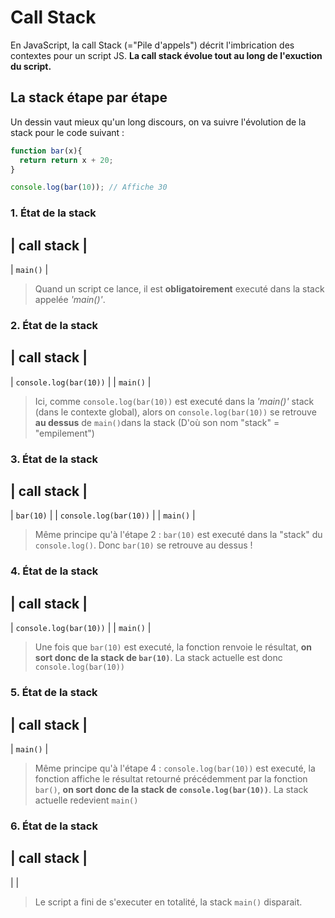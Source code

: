 # Call Stack

En JavaScript, la call Stack (="Pile d'appels") décrit l'imbrication des contextes pour un script JS.
**La call stack évolue tout au long de l'exuction du script.**

## La stack étape par étape
Un dessin vaut mieux qu'un long discours, on va suivre l'évolution de la stack pour le code suivant :
```js
function bar(x){
  return return x + 20;
}

console.log(bar(10)); // Affiche 30
```
### 1. État de la stack
| call stack |
-------
| `main()` |

> Quand un script ce lance, il est **obligatoirement** executé dans la stack appelée _'main()'_.

### 2. État de la stack
| call stack |
-------
| `console.log(bar(10))` |
| `main()` |

> Ici, comme `console.log(bar(10))` est executé dans la _'main()'_ stack (dans le contexte global), alors on `console.log(bar(10))` se retrouve **au dessus** de `main()`dans la stack (D'où son nom "stack" = "empilement")

### 3. État de la stack
| call stack |
-------
| `bar(10)` |
| `console.log(bar(10))` |
| `main()` |

> Même principe qu'à l'étape 2 : `bar(10)` est executé dans la "stack" du `console.log()`. Donc `bar(10)` se retrouve au dessus !

### 4. État de la stack
| call stack |
-------
| `console.log(bar(10))` |
| `main()` |

> Une fois que `bar(10)` est executé, la fonction renvoie le résultat, **on sort donc de la stack de `bar(10)`**. La stack actuelle est donc `console.log(bar(10))`

### 5. État de la stack
| call stack |
-------
| `main()` |

> Même principe qu'à l'étape 4 : `console.log(bar(10))` est executé, la fonction affiche le résultat retourné précédemment par la fonction `bar()`, **on sort donc de la stack de `console.log(bar(10))`**. La stack actuelle redevient `main()`

### 6. État de la stack
| call stack |
-------
| | 

> Le script a fini de s'executer en totalité, la stack `main()` disparait.
